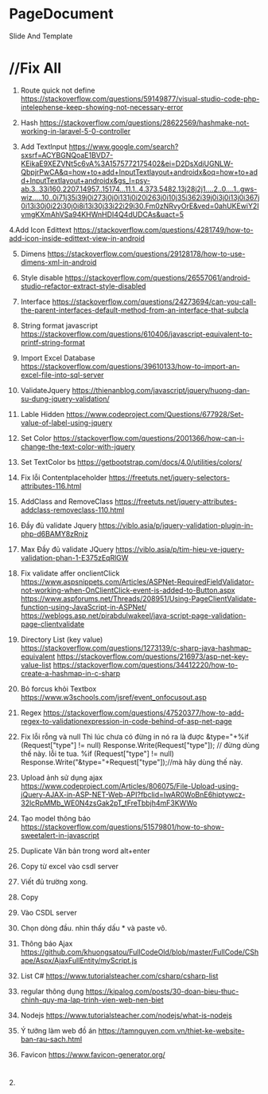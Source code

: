 # PageDocument
Slide And Template

<h1>//Fix All</h1>

1. Route quick not define
https://stackoverflow.com/questions/59149877/visual-studio-code-php-intelephense-keep-showing-not-necessary-error

2. Hash
https://stackoverflow.com/questions/28622569/hashmake-not-working-in-laravel-5-0-controller

3. Add TextInput
https://www.google.com/search?sxsrf=ACYBGNQoaE1BVD7-KEikaE9XEZVNt5c6vA%3A1575772175402&ei=D2DsXdiUGNLW-QbpjrPwCA&q=how+to+add+InputTextlayout+androidx&oq=how+to+add+InputTextlayout+androidx&gs_l=psy-ab.3..33i160.2207.14957..15174...11.1..4.373.5482.13j28j2j1....2..0....1..gws-wiz.....10..0i71j35i39j0i273j0j0i131j0i20i263j0i10j35i362i39j0i3j0i13j0i367j0i13i30j0i22i30j0i8i13i30j33i22i29i30.Fm0zNRvyOrE&ved=0ahUKEwiY2IvmgKXmAhVSa94KHWnHDI4Q4dUDCAs&uact=5

4.Add Icon Edittext
https://stackoverflow.com/questions/4281749/how-to-add-icon-inside-edittext-view-in-android

5. Dimens
https://stackoverflow.com/questions/29128178/how-to-use-dimens-xml-in-android

6. Style disable
https://stackoverflow.com/questions/26557061/android-studio-refactor-extract-style-disabled

7. Interface
https://stackoverflow.com/questions/24273694/can-you-call-the-parent-interfaces-default-method-from-an-interface-that-subcla

8. String format javascript
https://stackoverflow.com/questions/610406/javascript-equivalent-to-printf-string-format

9. Import Excel Database
https://stackoverflow.com/questions/39610133/how-to-import-an-excel-file-into-sql-server

10. ValidateJquery
https://thienanblog.com/javascript/jquery/huong-dan-su-dung-jquery-validation/

11. Lable Hidden
https://www.codeproject.com/Questions/677928/Set-value-of-label-using-jquery

12. Set Color
https://stackoverflow.com/questions/2001366/how-can-i-change-the-text-color-with-jquery

13. Set TextColor bs
https://getbootstrap.com/docs/4.0/utilities/colors/

14. Fix lỗi Contentplaceholder
https://freetuts.net/jquery-selectors-attributes-116.html

15. AddClass and RemoveClass
https://freetuts.net/jquery-attributes-addclass-removeclass-110.html

16. Đầy đủ validate Jquery
https://viblo.asia/p/jquery-validation-plugin-in-php-d6BAMY8zRnjz

17. Max Đầy đủ validate JQuery
https://viblo.asia/p/tim-hieu-ve-jquery-validation-phan-1-E375zEqRlGW

18. Fix validate affer onclientClick
https://www.aspsnippets.com/Articles/ASPNet-RequiredFieldValidator-not-working-when-OnClientClick-event-is-added-to-Button.aspx
https://www.aspforums.net/Threads/208951/Using-PageClientValidate-function-using-JavaScript-in-ASPNet/
https://weblogs.asp.net/pirabdulwakeel/java-script-page-validation-page-clientvalidate

19. Directory List (key value)
https://stackoverflow.com/questions/1273139/c-sharp-java-hashmap-equivalent
https://stackoverflow.com/questions/216973/asp-net-key-value-list
https://stackoverflow.com/questions/34412220/how-to-create-a-hashmap-in-c-sharp

20. Bỏ forcus khỏi Textbox
https://www.w3schools.com/jsref/event_onfocusout.asp

21. Regex
https://stackoverflow.com/questions/47520377/how-to-add-regex-to-validationexpression-in-code-behind-of-asp-net-page

22. Fix lỗi rỗng và null
Thì lúc chưa có đừng in nó ra là được
&type="+%if (Request["type"] != null) Response.Write(Request["type"]); // đừng dùng thế này. lỗi te tua.
%if (Request["type"] != null) Response.Write("&type="+Request["type"]);//mà hãy dùng thế này.

23. Upload ảnh sử dụng ajax
https://www.codeproject.com/Articles/806075/File-Upload-using-jQuery-AJAX-in-ASP-NET-Web-API?fbclid=IwAR0WoBnE6hiptywcz-32lcRpMMb_WE0N4zsGak2pT_tFreTbbjh4mF3KWWo

24. Tạo model thông báo 
https://stackoverflow.com/questions/51579801/how-to-show-sweetalert-in-javascript

25. Duplicate Văn bản trong word
alt+enter

26. Copy từ excel vào csdl server
1. Viết đủ trường xong.
2. Copy 
3. Vào CSDL server
4. Chọn dòng đầu. nhìn thấy dấu * và paste vô.

27. Thông báo Ajax
https://github.com/khuongsatou/FullCodeOld/blob/master/FullCode/CShape/Aspx/AjaxFullEntity/myScript.js

28. List C#
https://www.tutorialsteacher.com/csharp/csharp-list

30. regular thông dụng
https://kipalog.com/posts/30-doan-bieu-thuc-chinh-quy-ma-lap-trinh-vien-web-nen-biet

31. Nodejs
https://www.tutorialsteacher.com/nodejs/what-is-nodejs

32. Ý tưởng làm web đồ án
https://tamnguyen.com.vn/thiet-ke-website-ban-rau-sach.html

33. Favicon
https://www.favicon-generator.org/


<h1></h1>
2.


